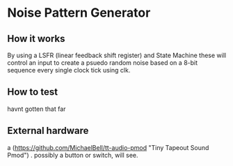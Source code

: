 
# Noise Pattern Generator 
## How it works
By using a LSFR (linear feedback shift register) and State Machine these will control an input to create a psuedo random noise based on a 8-bit sequence every single clock tick using clk. 

## How to test

havnt gotten that far

## External hardware

a (https://github.com/MichaelBell/tt-audio-pmod "Tiny Tapeout Sound Pmod") . possibly a button or switch, will see.
